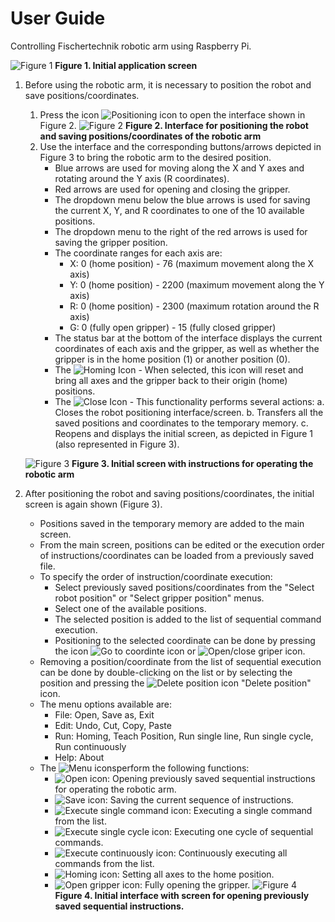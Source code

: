# User Guide

Controlling Fischertechnik robotic arm using Raspberry Pi.

![Figure 1](../Assets/screen1_empty.png)
**Figure 1. Initial application screen**

1. Before using the robotic arm, it is necessary to position the robot and save positions/coordinates.
    1. Press the icon ![Positioning icon](../Assets/position_icon.png) to open the interface shown in Figure 2.
    ![Figure 2](../Assets/screen2.png)
    **Figure 2. Interface for positioning the robot and saving positions/coordinates of the robotic arm**
    1. Use the interface and the corresponding buttons/arrows depicted in Figure 3 to bring the robotic arm to the desired position.
        - Blue arrows are used for moving along the X and Y axes and rotating around the Y axis (R coordinates).
        - Red arrows are used for opening and closing the gripper.
        - The dropdown menu below the blue arrows is used for saving the current X, Y, and R coordinates to one of the 10 available positions.
        - The dropdown menu to the right of the red arrows is used for saving the gripper position.
        - The coordinate ranges for each axis are:
            - X: 0 (home position) - 76 (maximum movement along the X axis)
            - Y: 0 (home position) - 2200 (maximum movement along the Y axis)
            - R: 0 (home position) - 2300 (maximum rotation around the R axis)
            - G: 0 (fully open gripper) - 15 (fully closed gripper)
        - The status bar at the bottom of the interface displays the current coordinates of each axis and the gripper, as well as whether the gripper is in the home position (1) or another position (0).
        - The ![Homing Icon](../ButtonGraphics/search.png) - When selected, this icon will reset and bring all axes and the gripper back to their origin (home) positions.
        - The ![Close Icon](../ButtonGraphics/agt_action_fail_256.png) - This functionality performs several actions:
                a. Closes the robot positioning interface/screen.
                b. Transfers all the saved positions and coordinates to the temporary memory.
                c. Reopens and displays the initial screen, as depicted in Figure 1 (also represented in Figure 3).

    ![Figure 3](../Assets/screen1_filled.png)
    **Figure 3. Initial screen with instructions for operating the robotic arm**

2. After positioning the robot and saving positions/coordinates, the initial screen is again shown (Figure 3).
    - Positions saved in the temporary memory are added to the main screen.
    - From the main screen, positions can be edited or the execution order of instructions/coordinates can be loaded from a previously saved file.
    - To specify the order of instruction/coordinate execution:
        - Select previously saved positions/coordinates from the "Select robot position" or "Select gripper position" menus.
        - Select one of the available positions.
        - The selected position is added to the list of sequential command execution.
        - Positioning to the selected coordinate can be done by pressing the icon ![Go to coordinte icon](../ButtonGraphics/03_robot.png) or ![Open/close griper icon](../ButtonGraphics/06_robot.png).
    - Removing a position/coordinate from the list of sequential execution can be done by double-clicking on the list or by selecting the position and pressing the ![Delete position icon](../ButtonGraphics/hitchhikeguidetogalaxy1_close.png) "Delete position" icon.
    - The menu options available are:
        - File: Open, Save as, Exit
        - Edit: Undo, Cut, Copy, Paste
        - Run: Homing, Teach Position, Run single line, Run single cycle, Run continuously
        - Help: About
    - The ![Menu icons](../Assets/menu.png)perform the following functions:
        - ![Open icon](../ButtonGraphics/folder_yellow_open.png): Opening previously saved sequential instructions for operating the robotic arm.
        - ![Save icon](../ButtonGraphics/save.png): Saving the current sequence of instructions.
        - ![Execute single command icon](../ButtonGraphics/arrow_stop_down.png): Executing a single command from the list.
        - ![Execute single cycle icon](../ButtonGraphics/arrow_down_1.png): Executing one cycle of sequential commands.
        - ![Execute continuously icon](../ButtonGraphics/arrow_circle_down.png): Continuously executing all commands from the list.
        - ![Homing icon](../ButtonGraphics/search.png): Setting all axes to the home position.
        - ![Open gripper icon](../ButtonGraphics/rightleft2red.png): Fully opening the gripper.
    ![Figure 4](../Assets/screen1_open.png)
    **Figure 4. Initial interface with screen for opening previously saved sequential instructions.**